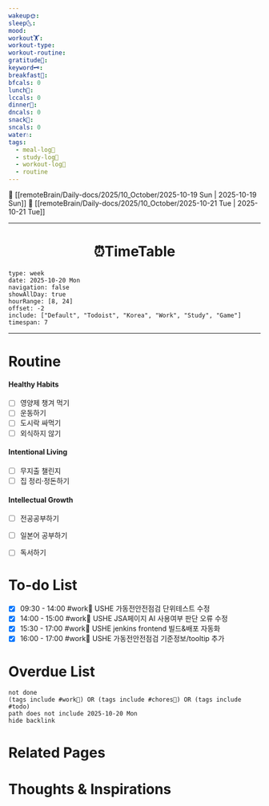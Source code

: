 ```yaml
---
wakeup🌞: 
sleep🌜: 
mood: 
workout🏋️: 
workout-type: 
workout-routine: 
gratitude🙏: 
keyword🗝️: 
breakfast🍳: 
bfcals: 0
lunch🍚: 
lccals: 0
dinner🥗: 
dncals: 0
snack🍬: 
sncals: 0
water💧: 
tags:
  - meal-log📝
  - study-log📓
  - workout-log💪
  - routine
---
```


🔺 [[remoteBrain/Daily-docs/2025/10_October/2025-10-19 Sun | 2025-10-19 Sun]]
🔻 [[remoteBrain/Daily-docs/2025/10_October/2025-10-21 Tue | 2025-10-21 Tue]]
___
<h1> <center>⏰TimeTable </center> </h1>

```gEvent
type: week
date: 2025-10-20 Mon
navigation: false
showAllDay: true
hourRange: [8, 24]
offset: -2
include: ["Default", "Todoist", "Korea", "Work", "Study", "Game"]
timespan: 7
```

--- 


# Routine 

####  Healthy Habits
- [ ] 영양제 챙겨 먹기
- [ ] 운동하기
- [ ] 도시락 싸먹기 
- [ ] 외식하지 않기 

####  Intentional Living 
- [ ] 무지출 챌린지 
- [ ] 집 정리·정돈하기

#### Intellectual Growth
- [ ] 전공공부하기
- [ ] 일본어 공부하기
- [ ] 독서하기



# To-do List
- [x] 09:30 - 14:00 #work💼 USHE 가동전안전점검 단위테스트 수정
- [x] 14:00 - 15:00 #work💼 USHE JSA페이지 AI 사용여부 판단 오류 수정
- [x] 15:30 - 17:00 #work💼 USHE jenkins frontend 빌드&배포 자동화
- [x] 16:00 - 17:00 #work💼 USHE 가동전안전점검 기준정보/tooltip 추가

# Overdue List
```tasks
not done
(tags include #work💼) OR (tags include #chores🧺) OR (tags include #todo)
path does not include 2025-10-20 Mon
hide backlink
```

# Related Pages



# Thoughts & Inspirations

